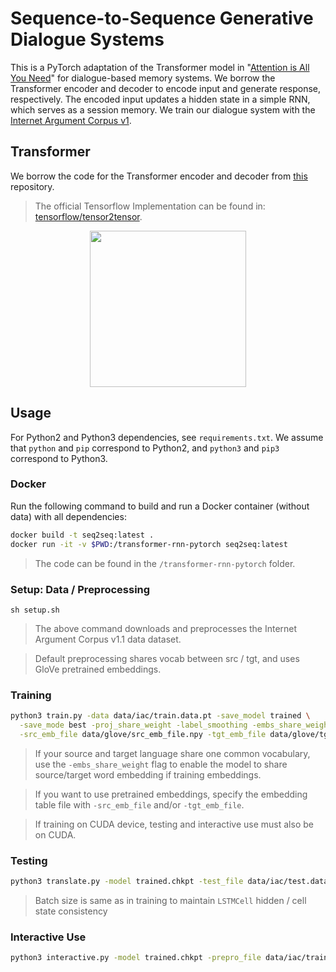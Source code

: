 # Sequence-to-Sequence Generative Dialogue Systems
This is a PyTorch adaptation of the Transformer model in "[Attention is All You Need](https://arxiv.org/abs/1706.03762)" for dialogue-based memory systems. We borrow the Transformer encoder and decoder to encode input and generate response, respectively. The encoded input updates a hidden state in a simple RNN, which serves as a session memory. We train our dialogue system with the [Internet Argument Corpus v1](https://nlds.soe.ucsc.edu/iac).

## Transformer
We borrow the code for the Transformer encoder and decoder from [this](https://github.com/jadore801120/attention-is-all-you-need-pytorch) repository.

> The official Tensorflow Implementation can be found in: [tensorflow/tensor2tensor](https://github.com/tensorflow/tensor2tensor/blob/master/tensor2tensor/models/transformer.py).

<p align="center">
<img src="http://imgur.com/1krF2R6.png" width="250">
</p>

## Usage
For Python2 and Python3 dependencies, see `requirements.txt`. We assume that `python` and `pip` correspond to Python2, and `python3` and `pip3` correspond to Python3.

### Docker
Run the following command to build and run a Docker container (without data) with all dependencies:
```bash
docker build -t seq2seq:latest .
docker run -it -v $PWD:/transformer-rnn-pytorch seq2seq:latest
```
> The code can be found in the `/transformer-rnn-pytorch` folder.


### Setup: Data / Preprocessing
```
sh setup.sh
```
> The above command downloads and preprocesses the Internet Argument Corpus v1.1 data dataset.

> Default preprocessing shares vocab between src / tgt, and uses GloVe pretrained embeddings.

### Training
```bash
python3 train.py -data data/iac/train.data.pt -save_model trained \
  -save_mode best -proj_share_weight -label_smoothing -embs_share_weight \
  -src_emb_file data/glove/src_emb_file.npy -tgt_emb_file data/glove/tgt_emb_file.npy
```
> If your source and target language share one common vocabulary, use the `-embs_share_weight` flag to enable the model to share source/target word embedding if training embeddings.

> If you want to use pretrained embeddings, specify the embedding table file with `-src_emb_file` and/or `-tgt_emb_file`.

> If training on CUDA device, testing and interactive use must also be on CUDA.

### Testing
```bash
python3 translate.py -model trained.chkpt -test_file data/iac/test.data.pt
```
> Batch size is same as in training to maintain `LSTMCell` hidden / cell state consistency

### Interactive Use
```bash
python3 interactive.py -model trained.chkpt -prepro_file data/iac/train.data.pt
```